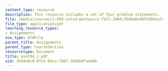 ```yaml
---
content_type: resource
description: This resource includes a set of four problem statements.
file: /media/courses/1-050-solid-mechanics-fall-2004/35d4a0c08fe50dca7d871b6db0fade6b_pset04_2.pdf
file_type: application/pdf
learning_resource_types:
- Assignments
ocw_type: OCWFile
parent_title: Assignments
parent_type: CourseSection
resourcetype: Document
title: pset04_2.pdf
uid: 35d4a0c0-8fe5-0dca-7d87-1b6db0fade6b
---
```

